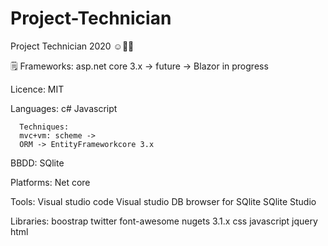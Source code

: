 # Project-Technician
Project Technician 2020 ☺️👌🏻

🗒 Frameworks:
   asp.net core 3.x -> future -> Blazor in progress
   
   Licence: 
   MIT

   Languages: 
   c#
   Javascript
   
      Techniques: 
      mvc+vm: scheme ->
      ORM -> EntityFrameworkcore 3.x
              
   BBDD: SQlite
   
   Platforms: Net core
   

   
   
   Tools: Visual studio code
          Visual studio
          DB browser for SQlite
          SQlite Studio
  
   Libraries: boostrap twitter
              font-awesome
              nugets 3.1.x
              css
              javascript
              jquery
              html
              
              
               
   
   


